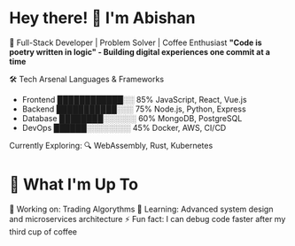 # Hey there! 👋 I'm Abishan
🚀 Full-Stack Developer | Problem Solver | Coffee Enthusiast
__"Code is poetry written in logic" - Building digital experiences one commit at a time__

🛠️ Tech Arsenal
Languages & Frameworks
- Frontend    ████████████░░  85%  JavaScript, React, Vue.js
- Backend     ███████████░░░  75%  Node.js, Python, Express
- Database    ████████░░░░░░  60%  MongoDB, PostgreSQL
- DevOps      ██████░░░░░░░░  45%  Docker, AWS, CI/CD

Currently Exploring: 🔍 WebAssembly, Rust, Kubernetes


# 🎯 What I'm Up To
🔭 Working on: Trading Algorythms
🌱 Learning: Advanced system design and microservices architecture
⚡ Fun fact: I can debug code faster after my third cup of coffee
<!--
**XanthenXIII/XanthenXIII** is a ✨ _special_ ✨ repository because its `README.md` (this file) appears on your GitHub profile.

Here are some ideas to get you started:

- 🔭 I’m currently working on ...
- 🌱 I’m currently learning ...
- 👯 I’m looking to collaborate on ...
- 🤔 I’m looking for help with ...
- 💬 Ask me about ...
- 📫 How to reach me: ...
- 😄 Pronouns: ...
- ⚡ Fun fact: ...
-->
